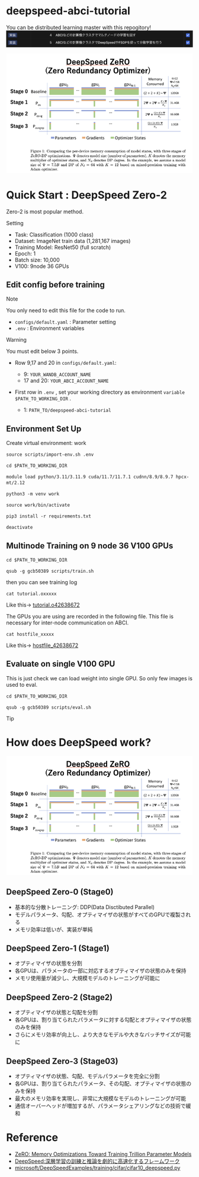 # deepspeed-abci-tutorial
You can be distributed learning master with this repogitory!
![ladder](./docs/ladder.png)

![zero](./docs/zero.png)

# Quick Start : DeepSpeed Zero-2
Zero-2 is most popular method.

Setting
- Task: Classification (1000 class)
- Dataset: ImageNet train data (1,281,167 images)
- Training Model: ResNet50 (full scratch)
- Epoch: 1
- Batch size: 10,000
- V100: 9node 36 GPUs

## Edit config before training
> [!NOTE]
> You only need to edit this file for the code to run.

- `configs/default.yaml` : Parameter setting
- `.env` : Environment variables

> [!WARNING] 
> You must edit below 3 points.

- Row 9,17 and 20 in `configs/default.yaml`: 
    - 9: `YOUR_WANDB_ACCOUNT_NAME`
    - 17 and 20: `YOUR_ABCI_ACCOUNT_NAME`

- First row in `.env` , set your working directory as environment `variable $PATH_TO_WORKING_DIR` .
    - 1: `PATH_TO/deepspeed-abci-tutorial`

## Environment Set Up
Create virtual environment: work
```
source scripts/import-env.sh .env
```
```
cd $PATH_TO_WORKING_DIR 
```
```
module load python/3.11/3.11.9 cuda/11.7/11.7.1 cudnn/8.9/8.9.7 hpcx-mt/2.12
```
```
python3 -m venv work
```
```
source work/bin/activate
```
```
pip3 install -r requirements.txt
```
```
deactivate
```

## Multinode Training on 9 node 36 V100 GPUs 
```
cd $PATH_TO_WORKING_DIR 
```
```
qsub -g gcb50389 scripts/train.sh
```
then you can see training log
```
cat tutorial.oxxxxx
```
Like this-> [tutorial.o42638672](./docs/tutorial.o42638672)

The GPUs you are using are recorded in the following file. This file is necessary for inter-node communication on ABCI.
```
cat hostfile_xxxxx
```
Like this-> [hostfile_42638672](./docs/hostfile_42638672)

## Evaluate on single V100 GPU
This is just check we can load weight into single GPU. So only few images is used to eval. 
```
cd $PATH_TO_WORKING_DIR 
```
```
qsub -g gcb50389 scripts/eval.sh
``` 


> [!TIP]
> # How does DeepSpeed work?
![zero](./docs/zero.png)

## DeepSpeed Zero-0 (Stage0)
- 基本的な分散トレーニング: DDP(Data Disctibuted Parallel)
- モデルパラメータ、勾配、オプティマイザの状態がすべてのGPUで複製される
- メモリ効率は低いが、実装が単純

## DeepSpeed Zero-1 (Stage1)
- オプティマイザの状態を分割
- 各GPUは、パラメータの一部に対応するオプティマイザの状態のみを保持
- メモリ使用量が減少し、大規模モデルのトレーニングが可能に

## DeepSpeed Zero-2 (Stage2)
- オプティマイザの状態と勾配を分割
- 各GPUは、割り当てられたパラメータに対する勾配とオプティマイザの状態のみを保持
- さらにメモリ効率が向上し、より大きなモデルや大きなバッチサイズが可能に

## DeepSpeed Zero-3 (Stage03)
- オプティマイザの状態、勾配、モデルパラメータを完全に分割
- 各GPUは、割り当てられたパラメータ、その勾配、オプティマイザの状態のみを保持
- 最大のメモリ効率を実現し、非常に大規模なモデルのトレーニングが可能
- 通信オーバーヘッドが増加するが、パラメータシェアリングなどの技術で緩和

# Reference
- [ZeRO: Memory Optimizations Toward Training Trillion Parameter Models](https://arxiv.org/abs/1910.02054)
- [DeepSpeed:深層学習の訓練と推論を劇的に高速化するフレームワーク](https://www.deepspeed.ai/assets/files/DeepSpeed_Overview_Japanese_2023Jun7th.pdf)
- [microsoft/DeepSpeedExamples/training/cifar/cifar10_deepspeed.py](https://github.com/microsoft/DeepSpeedExamples/blob/master/training/cifar/cifar10_deepspeed.py)
